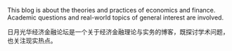 This blog is about the theories and practices of economics and finance. Academic questions and real-world topics of general interest are involved.

日月光华经济金融论坛是一个关于经济金融理论与实务的博客，既探讨学术问题，也关注现实热点。
